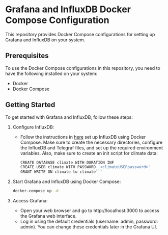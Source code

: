 # Grafana and InfluxDB Docker Compose Configuration

This repository provides Docker Compose configurations for setting up Grafana and InfluxDB on your system.

## Prerequisites

To use the Docker Compose configurations in this repository, you need to have the following installed on your system:

- Docker
- Docker Compose

## Getting Started

To get started with Grafana and InfluxDB, follow these steps:

1. Configure InfluxDB:

    - Follow the instructions in [here](https://blog.anoff.io/2020-12-run-influx-on-raspi-docker-compose/) set up
      InfluxDB using Docker Compose. Make sure to create the necessary directories, configure the InfluxDB and Telegraf
      files, and set up the required environment variables. Also, make sure to create an init script for climate data:
      ```bash
      CREATE DATABASE climate WITH DURATION INF
      CREATE USER climate WITH PASSWORD '<climateUSERpassword>'
      GRANT WRITE ON climate to climate```

2. Start Grafana and InfluxDB using Docker Compose:

   ```bash
   docker-compose up -d
   ```

3. Access Grafana:
    - Open your web browser and go to http://localhost:3000 to access the Grafana web interface.
    - Log in using the default credentials (username: admin, password: admin). You can change these credentials later in
      the Grafana UI.